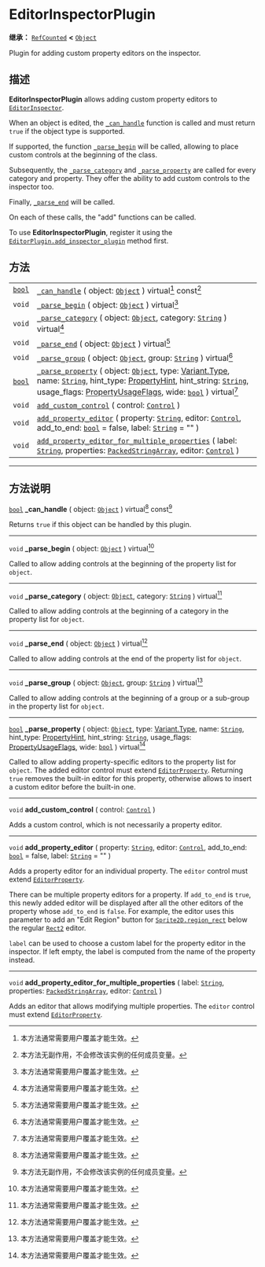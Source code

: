 <!-- ⚠ 请勿编辑本文件 ⚠ -->
<!-- 本文档使用脚本从 WeDot 引擎源码仓库生成。 -->
<!-- 生成脚本：https://github.com/WeDot-Engine/WeDot/tree/4.3/doc/tools/make_md.py； -->
<!-- 原文件：https://github.com/WeDot-Engine/WeDot/tree/4.3/doc/classes/EditorInspectorPlugin.xml。 -->

<div id="_class_editorinspectorplugin"></div>

# EditorInspectorPlugin

**继承：** [`RefCounted`](class_refcounted.md) **<** [`Object`](class_object.md)

Plugin for adding custom property editors on the inspector.

## 描述

**EditorInspectorPlugin** allows adding custom property editors to [`EditorInspector`](class_editorinspector.md).

When an object is edited, the [`_can_handle`](#class_editorinspectorplugin_private_method__can_handle) function is called and must return `true` if the object type is supported.

If supported, the function [`_parse_begin`](#class_editorinspectorplugin_private_method__parse_begin) will be called, allowing to place custom controls at the beginning of the class.

Subsequently, the [`_parse_category`](#class_editorinspectorplugin_private_method__parse_category) and [`_parse_property`](#class_editorinspectorplugin_private_method__parse_property) are called for every category and property. They offer the ability to add custom controls to the inspector too.

Finally, [`_parse_end`](#class_editorinspectorplugin_private_method__parse_end) will be called.

On each of these calls, the "add" functions can be called.

To use **EditorInspectorPlugin**, register it using the [`EditorPlugin.add_inspector_plugin`](#class_editorplugin_method_add_inspector_plugin) method first.

## 方法

|||
|:-:|:--|
| [`bool`](class_bool.md) | [`_can_handle`](class_editorinspectorpluginmd#class_editorinspectorplugin_private_method__can_handle) ( object: [`Object`](class_object.md) ) virtual[^virtual] const[^const]                                                                                                                                                                                                                                                                                                    |
| `void`                  | [`_parse_begin`](class_editorinspectorpluginmd#class_editorinspectorplugin_private_method__parse_begin) ( object: [`Object`](class_object.md) ) virtual[^virtual]                                                                                                                                                                                                                                                                                                                |
| `void`                  | [`_parse_category`](class_editorinspectorpluginmd#class_editorinspectorplugin_private_method__parse_category) ( object: [`Object`](class_object.md), category: [`String`](class_string.md) ) virtual[^virtual]                                                                                                                                                                                                                                                                   |
| `void`                  | [`_parse_end`](class_editorinspectorpluginmd#class_editorinspectorplugin_private_method__parse_end) ( object: [`Object`](class_object.md) ) virtual[^virtual]                                                                                                                                                                                                                                                                                                                    |
| `void`                  | [`_parse_group`](class_editorinspectorpluginmd#class_editorinspectorplugin_private_method__parse_group) ( object: [`Object`](class_object.md), group: [`String`](class_string.md) ) virtual[^virtual]                                                                                                                                                                                                                                                                            |
| [`bool`](class_bool.md) | [`_parse_property`](class_editorinspectorpluginmd#class_editorinspectorplugin_private_method__parse_property) ( object: [`Object`](class_object.md), type: [Variant.Type](#enum_@globalscope_variant.type), name: [`String`](class_string.md), hint_type: [PropertyHint](#enum_@globalscope_propertyhint), hint_string: [`String`](class_string.md), usage_flags: [PropertyUsageFlags](#enum_@globalscope_propertyusageflags), wide: [`bool`](class_bool.md) ) virtual[^virtual] |
| `void`                  | [`add_custom_control`](class_editorinspectorpluginmd#class_editorinspectorplugin_method_add_custom_control) ( control: [`Control`](class_control.md) )                                                                                                                                                                                                                                                                                                                           |
| `void`                  | [`add_property_editor`](class_editorinspectorpluginmd#class_editorinspectorplugin_method_add_property_editor) ( property: [`String`](class_string.md), editor: [`Control`](class_control.md), add_to_end: [`bool`](class_bool.md) = false, label: [`String`](class_string.md) = "" )                                                                                                                                                                                             |
| `void`                  | [`add_property_editor_for_multiple_properties`](class_editorinspectorpluginmd#class_editorinspectorplugin_method_add_property_editor_for_multiple_properties) ( label: [`String`](class_string.md), properties: [`PackedStringArray`](class_packedstringarray.md), editor: [`Control`](class_control.md) )                                                                                                                                                                       |

<!-- rst-class:: classref-section-separator -->

---

## 方法说明

<div id="_class_editorinspectorplugin_private_method__can_handle"></div>

[`bool`](class_bool.md) **_can_handle** ( object: [`Object`](class_object.md) ) virtual[^virtual] const[^const]<div id="class_editorinspectorplugin_private_method__can_handle"></div>

Returns `true` if this object can be handled by this plugin.

<!-- rst-class:: classref-item-separator -->

---

<div id="_class_editorinspectorplugin_private_method__parse_begin"></div>

`void` **_parse_begin** ( object: [`Object`](class_object.md) ) virtual[^virtual]<div id="class_editorinspectorplugin_private_method__parse_begin"></div>

Called to allow adding controls at the beginning of the property list for `object`.

<!-- rst-class:: classref-item-separator -->

---

<div id="_class_editorinspectorplugin_private_method__parse_category"></div>

`void` **_parse_category** ( object: [`Object`](class_object.md), category: [`String`](class_string.md) ) virtual[^virtual]<div id="class_editorinspectorplugin_private_method__parse_category"></div>

Called to allow adding controls at the beginning of a category in the property list for `object`.

<!-- rst-class:: classref-item-separator -->

---

<div id="_class_editorinspectorplugin_private_method__parse_end"></div>

`void` **_parse_end** ( object: [`Object`](class_object.md) ) virtual[^virtual]<div id="class_editorinspectorplugin_private_method__parse_end"></div>

Called to allow adding controls at the end of the property list for `object`.

<!-- rst-class:: classref-item-separator -->

---

<div id="_class_editorinspectorplugin_private_method__parse_group"></div>

`void` **_parse_group** ( object: [`Object`](class_object.md), group: [`String`](class_string.md) ) virtual[^virtual]<div id="class_editorinspectorplugin_private_method__parse_group"></div>

Called to allow adding controls at the beginning of a group or a sub-group in the property list for `object`.

<!-- rst-class:: classref-item-separator -->

---

<div id="_class_editorinspectorplugin_private_method__parse_property"></div>

[`bool`](class_bool.md) **_parse_property** ( object: [`Object`](class_object.md), type: [Variant.Type](#enum_@globalscope_variant.type), name: [`String`](class_string.md), hint_type: [PropertyHint](#enum_@globalscope_propertyhint), hint_string: [`String`](class_string.md), usage_flags: [PropertyUsageFlags](#enum_@globalscope_propertyusageflags), wide: [`bool`](class_bool.md) ) virtual[^virtual]<div id="class_editorinspectorplugin_private_method__parse_property"></div>

Called to allow adding property-specific editors to the property list for `object`. The added editor control must extend [`EditorProperty`](class_editorproperty.md). Returning `true` removes the built-in editor for this property, otherwise allows to insert a custom editor before the built-in one.

<!-- rst-class:: classref-item-separator -->

---

<div id="_class_editorinspectorplugin_method_add_custom_control"></div>

`void` **add_custom_control** ( control: [`Control`](class_control.md) )<div id="class_editorinspectorplugin_method_add_custom_control"></div>

Adds a custom control, which is not necessarily a property editor.

<!-- rst-class:: classref-item-separator -->

---

<div id="_class_editorinspectorplugin_method_add_property_editor"></div>

`void` **add_property_editor** ( property: [`String`](class_string.md), editor: [`Control`](class_control.md), add_to_end: [`bool`](class_bool.md) = false, label: [`String`](class_string.md) = "" )<div id="class_editorinspectorplugin_method_add_property_editor"></div>

Adds a property editor for an individual property. The `editor` control must extend [`EditorProperty`](class_editorproperty.md).

There can be multiple property editors for a property. If `add_to_end` is `true`, this newly added editor will be displayed after all the other editors of the property whose `add_to_end` is `false`. For example, the editor uses this parameter to add an "Edit Region" button for [`Sprite2D.region_rect`](#class_sprite2d_property_region_rect) below the regular [`Rect2`](class_rect2.md) editor.

 `label` can be used to choose a custom label for the property editor in the inspector. If left empty, the label is computed from the name of the property instead.

<!-- rst-class:: classref-item-separator -->

---

<div id="_class_editorinspectorplugin_method_add_property_editor_for_multiple_properties"></div>

`void` **add_property_editor_for_multiple_properties** ( label: [`String`](class_string.md), properties: [`PackedStringArray`](class_packedstringarray.md), editor: [`Control`](class_control.md) )<div id="class_editorinspectorplugin_method_add_property_editor_for_multiple_properties"></div>

Adds an editor that allows modifying multiple properties. The `editor` control must extend [`EditorProperty`](class_editorproperty.md).

[^virtual]: 本方法通常需要用户覆盖才能生效。
[^const]: 本方法无副作用，不会修改该实例的任何成员变量。
[^vararg]: 本方法除了能接受在此处描述的参数外，还能够继续接受任意数量的参数。
[^constructor]: 本方法用于构造某个类型。
[^static]: 调用本方法无需实例，可直接使用类名进行调用。
[^operator]: 本方法描述的是使用本类型作为左操作数的有效运算符。
[^bitfield]: 这个值是由下列位标志构成位掩码的整数。
[^void]: 无返回值。
